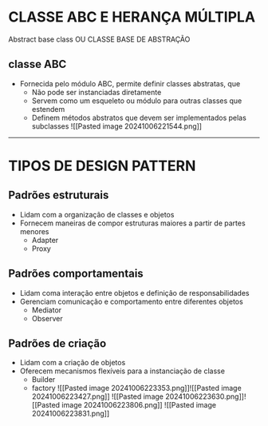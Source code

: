 # CLASSE ABC  E HERANÇA MÚLTIPLA
Abstract base class OU CLASSE BASE DE ABSTRAÇÃO

## classe ABC
- Fornecida pelo módulo ABC, permite definir classes abstratas, que
	- Não pode ser instanciadas diretamente
	- Servem como um esqueleto ou módulo para outras classes que estendem
	- Definem métodos abstratos que devem ser implementados pelas subclasses
![[Pasted image 20241006221544.png]]

---
# TIPOS DE DESIGN PATTERN

## Padrões estruturais
- Lidam com a organização de classes e objetos
- Fornecem maneiras de compor estruturas maiores a partir de partes menores
	- Adapter
	- Proxy

## Padrões comportamentais
- Lidam coma interação entre objetos e definição de responsabilidades
- Gerenciam comunicação e comportamento entre diferentes objetos
	- Mediator
	- Observer
## Padrões de criação
- Lidam com a criação de objetos
- Oferecem mecanismos flexíveis para a instanciação de classe
	-  Builder
	-  factory
![[Pasted image 20241006223353.png]]![[Pasted image 20241006223427.png]]
![[Pasted image 20241006223630.png]]![[Pasted image 20241006223806.png]]
![[Pasted image 20241006223831.png]]